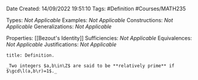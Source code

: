 <div class="topSpace"></div>

Date Created: 14/09/2022 19:51:10
Tags: #Definition #Courses/MATH235

Types: _Not Applicable_
Examples: _Not Applicable_
Constructions: _Not Applicable_
Generalizations: _Not Applicable_

Properties: [[Bezout's Identity]]
Sufficiencies: _Not Applicable_
Equivalences: _Not Applicable_
Justifications: _Not Applicable_

``` ad-Definition
title: Definition.

_Two integers $a,b\in\Z$ are said to be **relatively prime** if $\gcd\l(a,b\r)=1$._

```
